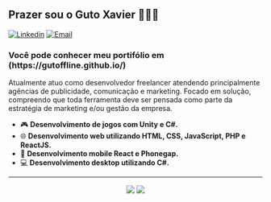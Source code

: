 <!--
**gutoffline/gutoffline** is a ✨ _special_ ✨ repository because its `README.md` (this file) appears on your GitHub profile.

Here are some ideas to get you started:

- 🔭 I’m currently working on ...
- 🌱 I’m currently learning ...
- 👯 I’m looking to collaborate on ...
- 🤔 I’m looking for help with ...
- 💬 Ask me about ...
- 📫 How to reach me: ...
- 😄 Pronouns: ...
- ⚡ Fun fact: ...
-->

<h2>Prazer sou o Guto Xavier 🧑🏽‍💻</h2>

[![Linkedin](https://img.shields.io/badge/-LinkedIn-blue?style=flat&logo=Linkedin&logoColor=white)](https://www.linkedin.com/in/gutoxavier/)
[![Email](https://img.shields.io/badge/-Outlook-blue?style=flat&logo=Mail&logoColor=white)](mailto:trabalhosdoguto@gmail.com)

<h3>Você pode conhecer meu portifólio em (https://gutoffline.github.io/)</h3>


Atualmente atuo como desenvolvedor freelancer atendendo principalmente agências de publicidade, comunicação e marketing. Focado em solução, compreendo que toda ferramenta deve ser pensada como parte da estratégia de marketing e/ou gestão da empresa.

- 🎮 <b>Desenvolvimento de jogos com Unity e C#.</b>
- 🌐 <b>Desenvolvimento web utilizando HTML, CSS, JavaScript, PHP e ReactJS.</b>
- 📱  <b>Desenvolvimento mobile React e Phonegap.</b>
- 💻 <b>Desenvolvimento desktop utilizando C#.</b>

<hr>

<p align="center"> 
  <img align="center" src="https://github-readme-stats.vercel.app/api?username=gutoffline&show_icons=true&layout=compact" />
  <img align="center" src="https://github-readme-stats.vercel.app/api/top-langs/?username=gutoffline&show_icons=true&layout=compact" />
</p>
